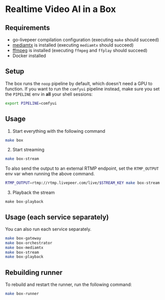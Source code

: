 # Realtime Video AI in a Box

## Requirements
- go-livepeer compilation configuration (executing `make` should succeed)
- [mediamtx](https://github.com/bluenviron/mediamtx) is installed (executing `mediamtx` should succeed)
- [ffmpeg](https://ffmpeg.org/) is installed (executing `ffmpeg` and `ffplay` should succeed)
- Docker installed

## Setup

The box runs the `noop` pipeline by default, which doesn't need a GPU to function. If you want to run the `comfyui` pipeline instead, make sure you set the `PIPELINE` env in **all** your shell sessions:
```bash
export PIPELINE=comfyui
```

## Usage

1. Start everything with the following command
```bash
make box
```
2. Start streaming
```bash
make box-stream
```

To also send the output to an external RTMP endpoint, set the `RTMP_OUTPUT` env var when running the above command.
```bash
RTMP_OUTPUT=rtmp://rtmp.livepeer.com/live/$STREAM_KEY make box-stream
```

3. Playback the stream
```
make box-playback
```

## Usage (each service separately)

You can also run each service separately.
```bash
make box-gateway
make box-orchestrator
make box-mediamtx
make box-stream
make box-playback
```

## Rebuilding runner
To rebuild and restart the runner, run the following command:
```bash
make box-runner
```
